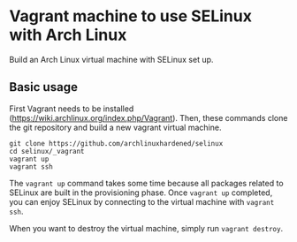Vagrant machine to use SELinux with Arch Linux
==============================================

Build an Arch Linux virtual machine with SELinux set up.

Basic usage
-----------

First Vagrant needs to be installed (https://wiki.archlinux.org/index.php/Vagrant).
Then, these commands clone the git repository and build a new vagrant virtual machine.

```
git clone https://github.com/archlinuxhardened/selinux
cd selinux/_vagrant
vagrant up
vagrant ssh
```

The ``vagrant up`` command takes some time because all packages related to SELinux are built in the provisioning phase.
Once ``vagrant up`` completed, you can enjoy SELinux by connecting to the virtual machine with ``vagrant ssh``.

When you want to destroy the virtual machine, simply run ``vagrant destroy``.
